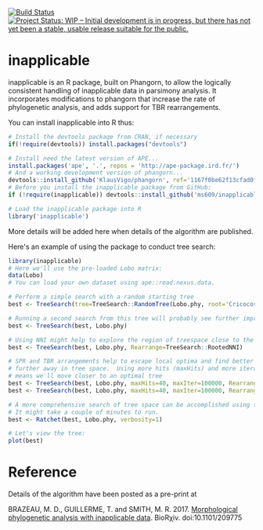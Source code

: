 [![Build Status](https://travis-ci.org/ms609/inapplicable.svg?branch=master)](https://travis-ci.org/ms609/inapplicable)
[![Project Status: WIP – Initial development is in progress, but there has not yet been a stable, usable release suitable for the public.](http://www.repostatus.org/badges/latest/wip.svg)](http://www.repostatus.org/#wip)

# inapplicable
inapplicable is an R package, built on Phangorn, to allow the logically consistent handling of inapplicable data in parsimony analysis.
It incorporates modifications to phangorn that increase the rate of phylogenetic analysis, and adds support for TBR rearrangements.


You can install inapplicable into R thus:

```r
# Install the devtools package from CRAN, if necessary
if(!require(devtools)) install.packages("devtools")

# Install need the latest version of APE...
install.packages('ape', '.', repos = 'http://ape-package.ird.fr/')
# And a working development version of phangorn...
devtools::install_github('KlausVigo/phangorn', ref='1167f0be62f13cfad0fca8ae8224318c407195bf')
# Before you install the inapplicable package from GitHub:
if (!require(inapplicable)) devtools::install_github('ms609/inapplicable')

# Load the inapplicable package into R
library('inapplicable')
```

More details will be added here when details of the algorithm are published.

Here's an example of using the package to conduct tree search:

```r 
library(inapplicable)
# Here we'll use the pre-loaded Lobo matrix:
data(Lobo)
# You can load your own dataset using ape::read.nexus.data.

# Perform a simple search with a random starting tree
best <- TreeSearch(tree=TreeSearch::RandomTree(Lobo.phy, root='Cricocosmia'), dataset=Lobo.phy, Rearrange=TreeSearch::RootedNNI)

# Running a second search from this tree will probably see further improvements:
best <- TreeSearch(best, Lobo.phy)

# Using NNI might help to explore the region of treespace close to the local optimum:
best <- TreeSearch(best, Lobo.phy, Rearrange=TreeSearch::RootedNNI)

# SPR and TBR arrangements help to escape local optima and find better peaks 
# further away in tree space.  Using more hits (maxHits) and more iterations (maxIter)
# means we'll move closer to an optimal tree
best <- TreeSearch(best, Lobo.phy, maxHits=40, maxIter=100000, Rearrange=TreeSearch::RootedSPR, verbosity=2)
best <- TreeSearch(best, Lobo.phy, maxHits=40, maxIter=100000, Rearrange=TreeSearch::RootedTBR, verbosity=2)

# A more comprehensive search of tree space can be accomplished using the Parsimony Ratchet
# It might take a couple of minutes to run.
best <- Ratchet(best, Lobo.phy, verbosity=1)

# Let's view the tree:
plot(best)
```

# Reference

Details of the algorithm have been posted as a pre-print at 

BRAZEAU, M. D., GUILLERME, T. and SMITH, M. R. 2017. [Morphological phylogenetic analysis with inapplicable data](https://www.biorxiv.org/content/early/2017/10/26/209775). BioRχiv. doi:10.1101/209775

